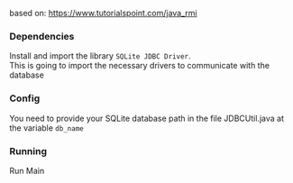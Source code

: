 based on:
https://www.tutorialspoint.com/java_rmi

### Dependencies
Install and import the library `SQLite JDBC Driver`.  
This is going to import the necessary drivers to communicate with the database

### Config
You need to provide your SQLite database path in the file JDBCUtil.java at the variable `db_name`

### Running
Run Main
